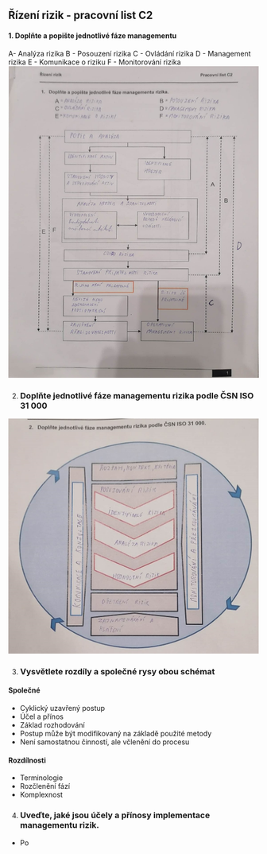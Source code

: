 ## Řízení rizik - pracovní list C2

#### 1. Doplňte a popište jednotlivé fáze managementu
A- Analýza rizika
B - Posouzení rizika
C - Ovládání rizika
D - Management rizika
E - Komunikace o riziku
F - Monitorování rizika
![Schema](https://raw.githubusercontent.com/ShinoYumi/uo-rpos/main/4.%20%C5%98%C3%ADzen%C3%AD%20rizik/grafika/image03.png)

2. ### Doplňte jednotlivé fáze managementu rizika podle ČSN ISO 31 000
![Schema](https://raw.githubusercontent.com/ShinoYumi/uo-rpos/main/4.%20%C5%98%C3%ADzen%C3%AD%20rizik/grafika/image04.png)

3. ### Vysvětlete rozdíly a společné rysy obou schémat
#### Společné
- Cyklický uzavřený postup
- Účel a přínos
- Základ rozhodování
- Postup může být modifikovaný na základě použité metody
- Není samostatnou činností, ale včlenění do procesu
#### Rozdílnosti
- Terminologie
- Rozčlenění fází
- Komplexnost
4. ### Uveďte, jaké jsou účely a přínosy implementace managementu rizik.
- Po